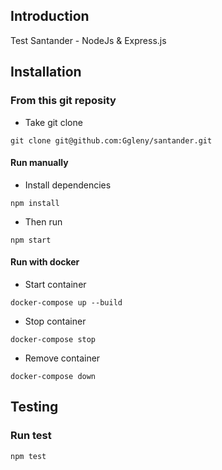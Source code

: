 Introduction
-------------
Test Santander - NodeJs & Express.js 

Installation
-------------
### From this git reposity
- Take git clone 
```
git clone git@github.com:Ggleny/santander.git
```
#### Run manually
- Install dependencies
```
npm install
```
- Then run
```
npm start
```
#### Run with docker
- Start container
```
docker-compose up --build 
```
- Stop container
```
docker-compose stop 
```
- Remove container
```
docker-compose down 
```

Testing
-------------
### Run test
```
npm test 
```



